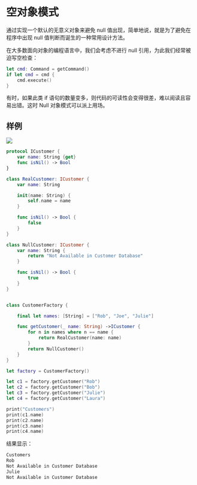# 空对象模式

通过实现一个默认的无意义对象来避免 null 值出现，简单地说，就是为了避免在程序中出现 null 值判断而诞生的一种常用设计方法。

在大多数面向对象的编程语言中，我们会考虑不进行 null 引用，为此我们经常被迫写空检查：

```swift
let cmd: Command = getCommand()
if let cmd = cmd {
    cmd.execute()
}
```

有时，如果此类 if 语句的数量变多，则代码的可读性会变得很差，难以阅读且容易出错。这时 Null 对象模式可以派上用场。

## 样例

![](http://blog.loveli.site/mweb/16172006654866.jpg)

```swift
protocol ICustomer {
    var name: String {get}
    func isNil() -> Bool
}

class RealCustomer: ICustomer {
    var name: String

    init(name: String) {
        self.name = name
    }

    func isNil() -> Bool {
        false
    }
}

class NullCustomer: ICustomer {
    var name: String {
        return "Not Available in Customer Database"
    }

    func isNil() -> Bool {
        true
    }
}


class CustomerFactory {

    final let names: [String] = ["Rob", "Joe", "Julie"]

    func getCustomer(_ name: String) ->ICustomer {
        for n in names where n == name {
            return RealCustomer(name: name)
        }
        return NullCustomer()
    }
}

let factory = CustomerFactory()

let c1 = factory.getCustomer("Rob")
let c2 = factory.getCustomer("Bob")
let c3 = factory.getCustomer("Julie")
let c4 = factory.getCustomer("Laura")

print("Customers")
print(c1.name)
print(c2.name)
print(c3.name)
print(c4.name)
```

结果显示：

```sh
Customers
Rob
Not Available in Customer Database
Julie
Not Available in Customer Database
```
